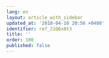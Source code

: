 ```yaml
---
lang: en
layout: article_with_sidebar
updated_at: '2018-04-10 20:56 +0400'
identifier: ref_21Q6x8t3
title: ''
order: 100
published: false
---
```

